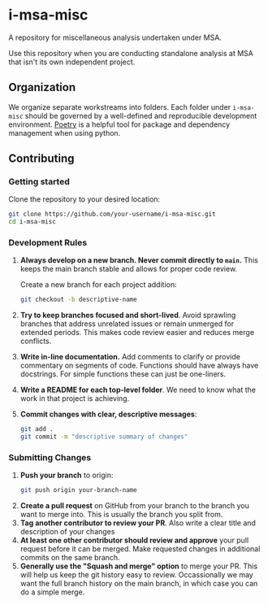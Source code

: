 # i-msa-misc
A repository for miscellaneous analysis undertaken under MSA.

Use this repository when you are conducting standalone analysis at MSA that isn't its own independent project.

## Organization

We organize separate workstreams into folders. Each folder under `i-msa-misc` should be governed by a well-defined and reproducible development environment. [Poetry](https://python-poetry.org/) is a helpful tool for package and dependency management when using python.

## Contributing

### Getting started

Clone the repository to your desired location:
```bash
git clone https://github.com/your-username/i-msa-misc.git
cd i-msa-misc
```

### Development Rules

1. **Always develop on a new branch. Never commit directly to `main`.** This keeps the main branch stable and allows for proper code review.

    Create a new branch for each project addition:
    ```bash
    git checkout -b descriptive-name
    ```

2. **Try to keep branches focused and short-lived**. Avoid sprawling branches that address unrelated issues or remain unmerged for extended periods. This makes code review easier and reduces merge conflicts.

3. **Write in-line documentation.** Add comments to clarify or provide commentary on segments of code. Functions should have always have docstrings. For simple functions these can just be one-liners.

4. **Write a README for each top-level folder**. We need to know what the work in that project is achieving.

5. **Commit changes with clear, descriptive messages**:
    ```bash
    git add .
    git commit -m "descriptive summary of changes"
    ```

### Submitting Changes

1. **Push your branch** to origin:
    ```bash
    git push origin your-branch-name
    ```
2. **Create a pull request** on GitHub from your branch to the branch you want to merge into. This is usually the branch you split from.
3. **Tag another contributor to review your PR**. Also write a clear title and description of your changes
4. **At least one other contributor should review and approve** your pull request before it can be merged. Make requested changes in additional commits on the same branch.
5. **Generally use the "Squash and merge" option** to merge your PR. This will help us keep the git history easy to review. Occassionally we may want the full branch history on the main branch, in which case you can do a simple merge.
